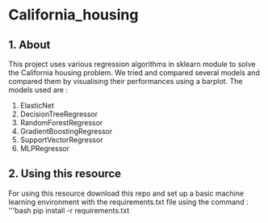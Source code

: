 # California_housing

## 1. About

This project uses various regression algorithms in sklearn module to solve the California housing problem. We tried and compared several models and compared them by visualising their performances using a barplot. The models used are : 
1. ElasticNet 
2. DecisionTreeRegressor 
3. RandomForestRegressor 
4. GradientBoostingRegressor 
5. SupportVectorRegressor 
6. MLPRegressor

## 2. Using this resource

For using this resource download this repo and set up a basic machine learning environment with the requirements.txt file using the command :<br>
'''bash
pip install -r requirements.txt
